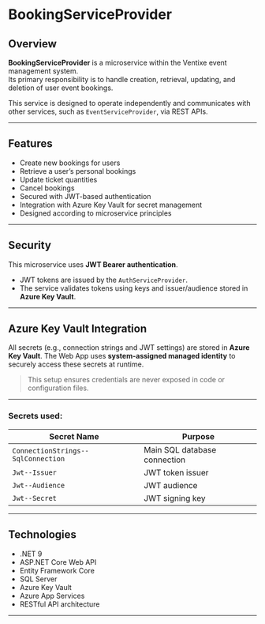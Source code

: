 # BookingServiceProvider

## Overview

**BookingServiceProvider** is a microservice within the Ventixe event management system.  
Its primary responsibility is to handle creation, retrieval, updating, and deletion of user event bookings.

This service is designed to operate independently and communicates with other services, such as `EventServiceProvider`, via REST APIs.

---

## Features

- Create new bookings for users
- Retrieve a user’s personal bookings
- Update ticket quantities
- Cancel bookings
- Secured with JWT-based authentication
- Integration with Azure Key Vault for secret management
- Designed according to microservice principles

---

## Security

This microservice uses **JWT Bearer authentication**.

- JWT tokens are issued by the `AuthServiceProvider`.
- The service validates tokens using keys and issuer/audience stored in **Azure Key Vault**.

---

## Azure Key Vault Integration

All secrets (e.g., connection strings and JWT settings) are stored in **Azure Key Vault**. 
The Web App uses **system-assigned managed identity** to securely access these secrets at runtime.

> This setup ensures credentials are never exposed in code or configuration files.

---

### Secrets used:
| Secret Name                          | Purpose                         |
|--------------------------------------|----------------------------------|
| `ConnectionStrings--SqlConnection`   | Main SQL database connection     |
| `Jwt--Issuer`                        | JWT token issuer                 |
| `Jwt--Audience`                      | JWT audience                     |
| `Jwt--Secret`                        | JWT signing key                  |

---

## Technologies

- .NET 9
- ASP.NET Core Web API
- Entity Framework Core
- SQL Server
- Azure Key Vault
- Azure App Services
- RESTful API architecture

---


